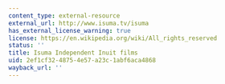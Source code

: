 ```yaml
---
content_type: external-resource
external_url: http://www.isuma.tv/isuma
has_external_license_warning: true
license: https://en.wikipedia.org/wiki/All_rights_reserved
status: ''
title: Isuma Independent Inuit films
uid: 2ef1cf32-4875-4e57-a23c-1abf6aca4868
wayback_url: ''
---
```

